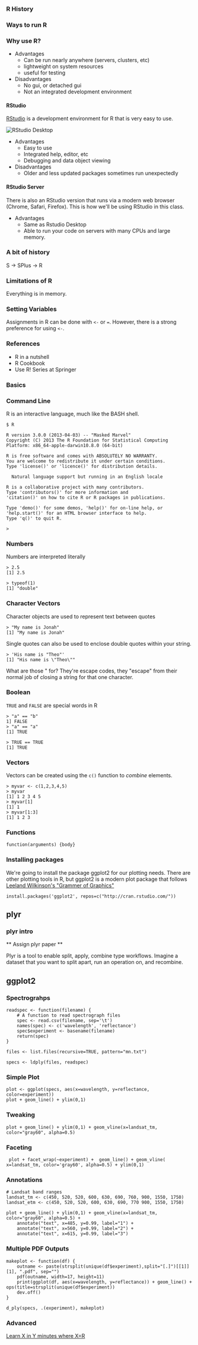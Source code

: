 


### R History  

### Ways to run R

### Why use R?
* Advantages
    * Can be run nearly anywhere (servers, clusters, etc)
    * lightweight on system resources
    * useful for testing
* Disadvantages 
    * No gui, or detached gui
    * Not an integrated development environment



#### RStudio
[RStudio](http://www.rstudio.com/) is a development environment for R that is very easy to use.

![RStudio Desktop](./images/rstudio-windows.png)

* Advantages
    * Easy to use
    * Integrated help, editor, etc
    * Debugging and data object viewing
* Disadvantages
    * Older and less updated packages sometimes run unexpectedly

#### RStudio Server 
There is also an RStudio version that runs via a modern web browser (Chrome, Safari, Firefox).  This is how we'll be using RStudio in this class. 

* Advantages
    * Same as Rstudio Desktop
    * Able to run your code on servers with many CPUs and large memory. 


### A bit of history 
S -> SPlus -> R



### Limitations of R 
Everything is in memory.

### Setting Variables 
Assignments in R can be done with `<-` or `=`.  However, there is a strong preference for using `<-`.

### References 
* R in a nutshell
* R Cookbook
* Use R! Series at Springer


### Basics 



### Command Line 
R is an interactive language, much like the BASH shell.


    $ R
    
    R version 3.0.0 (2013-04-03) -- "Masked Marvel"
    Copyright (C) 2013 The R Foundation for Statistical Computing
    Platform: x86_64-apple-darwin10.8.0 (64-bit)

    R is free software and comes with ABSOLUTELY NO WARRANTY.
    You are welcome to redistribute it under certain conditions.
    Type 'license()' or 'licence()' for distribution details.

      Natural language support but running in an English locale

    R is a collaborative project with many contributors.
    Type 'contributors()' for more information and
    'citation()' on how to cite R or R packages in publications.

    Type 'demo()' for some demos, 'help()' for on-line help, or
    'help.start()' for an HTML browser interface to help.
    Type 'q()' to quit R.

    >


### Numbers

Numbers are interpreted literally

    > 2.5
    [1] 2.5

    > typeof(1)
    [1] "double"


### Character Vectors
    
Character objects are used to represent text between quotes

    > "My name is Jonah"
    [1] "My name is Jonah"

Single quotes can also be used to enclose double quotes within your string.

    > 'His name is "Theo"'
    [1] "His name is \"Theo\""

What are those \" for?  They're escape codes, they "escape" from their normal job of closing a string for that one character.

### Boolean

`TRUE` and `FALSE` are special words in R

    > "a" == "b"
    1] FALSE
    > "a" == "a"
    [1] TRUE

    > TRUE == TRUE
    [1] TRUE


### Vectors 

Vectors can be created using the `c()` function to *combine* elements.

    > myvar <- c(1,2,3,4,5)
    > myvar
    [1] 1 2 3 4 5
    > myvar[1]
    [1] 1
    > myvar[1:3]
    [1] 1 2 3


### Functions

    function(arguments) {body} 


### Installing packages

We're going to install the package ggplot2 for our plotting needs.  There are other plotting tools in R, but ggplot2 is a modern plot package that follows [Leeland Wilkinson's "Grammer of Graphics"](http://link.springer.com/book/10.1007/0-387-28695-0/)

    install.packages('ggplot2', repos=c("http://cran.rstudio.com/"))

## plyr

### plyr intro

** Assign plyr paper **

Plyr is a tool to enable split, apply, combine type workflows.  Imagine a dataset that you want to split apart, run an operation on, and recombine.

## ggplot2

### Spectrograhps

    readspec <- function(filename) {
        # A function to read spectrograph files
        spec <- read.csv(filename, sep='\t')
        names(spec) <- c('wavelength', 'reflectance')
        spec$experiment <- basename(filename)
        return(spec)
    }

    files <- list.files(recursive=TRUE, pattern="mn.txt")

    specs <- ldply(files, readspec)


### Simple Plot 

    plot <- ggplot(specs, aes(x=wavelength, y=reflectance, color=experiment))
    plot + geom_line() + ylim(0,1) 

### Tweaking

    plot + geom_line() + ylim(0,1) + geom_vline(x=landsat_tm, color="gray60", alpha=0.5)   

### Faceting

     plot + facet_wrap(~experiment) +  geom_line() + geom_vline( x=landsat_tm, color='gray60', alpha=0.5) + ylim(0,1) 
    

### Annotations

    # Landsat band ranges
    landsat_tm <- c(450, 520, 520, 600, 630, 690, 760, 900, 1550, 1750)
    landsat_etm <- c(450, 520, 520, 600, 630, 690, 770 900, 1550, 1750)

    plot + geom_line() + ylim(0,1) + geom_vline(x=landsat_tm, color="gray60", alpha=0.5) + 
        annotate("text", x=485, y=0.99, label="1") +
        annotate("text", x=560, y=0.99, label="2") +
        annotate("text", x=615, y=0.99, label="3")

### Multiple PDF Outputs

    makeplot <- function(df) {
        outname <- paste(strsplit(unique(df$experiment),split="[.]")[[1]][1], ".pdf", sep="")
        pdf(outname, width=17, height=11)
        print(ggplot(df, aes(x=wavelength, y=reflectance)) + geom_line() + ops(title=strsplit(unique(df$experiment))
        dev.off()
    }

    d_ply(specs, .(experiment), makeplot)


### Advanced 
[Learn X in Y minutes where X=R](Lhttp://learnxinyminutes.com/docs/r) 
